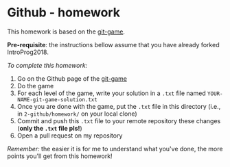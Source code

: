 # Github - homework

This homework is based on the [git-game](https://github.com/git-game/git-game).

**Pre-requisite**: the instructions bellow assume that you have already forked IntroProg2018.

_To complete this homework:_

1. Go on the Github page of the [git-game](https://github.com/git-game/git-game)
1. Do the game
1. For each level of the game, write your solution in a `.txt` file named `YOUR-NAME-git-game-solution.txt`
1. Once you are done with the game, put the `.txt` file in this directory (i.e., in `2-github/homework/` on your local clone)
1. Commit and push this `.txt` file to your remote repository these changes (**only the `.txt` file pls!**)
1. Open a pull request on my repository

_Remember:_ the easier it is for me to understand what you've done, the more points you'll get from this homework!
